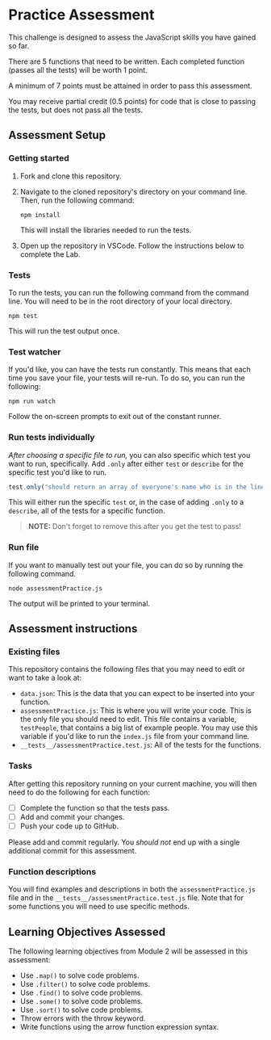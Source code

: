# Practice Assessment

This challenge is designed to assess the JavaScript skills you have gained so far.

There are 5 functions that need to be written. Each completed function (passes all the tests) will be worth 1 point.

A minimum of 7 points must be attained in order to pass this assessment.

You may receive partial credit (0.5 points) for code that is close to passing the tests, but does not pass all the tests.

## Assessment Setup

### Getting started

1. Fork and clone this repository.

1. Navigate to the cloned repository's directory on your command line. Then, run the following command:

   ```
   npm install
   ```

   This will install the libraries needed to run the tests.

1. Open up the repository in VSCode. Follow the instructions below to complete the Lab.

### Tests

To run the tests, you can run the following command from the command line. You will need to be in the root directory of your local directory.

```
npm test
```

This will run the test output once.

### Test watcher

If you'd like, you can have the tests run constantly. This means that each time you save your file, your tests will re-run. To do so, you can run the following:

```
npm run watch
```

Follow the on-screen prompts to exit out of the constant runner.

### Run tests individually

_After choosing a specific file to run,_ you can also specific which test you want to run, specifically. Add `.only` after either `test` or `describe` for the specific test you'd like to run.

```js
test.only("should return an array of everyone's name who is in the line, in order", () => {
```

This will either run the specific `test` or, in the case of adding `.only` to a `describe`, all of the tests for a specific function.

> **NOTE:** Don't forget to remove this after you get the test to pass!

### Run file

If you want to manually test out your file, you can do so by running the following command.

```
node assessmentPractice.js
```

The output will be printed to your terminal.

## Assessment instructions

### Existing files

This repository contains the following files that you may need to edit or want to take a look at:

- `data.json`: This is the data that you can expect to be inserted into your function.
- `assessmentPractice.js`: This is where you will write your code. This is the only file you should need to edit. This file contains a variable, `testPeople`, that contains a big list of example people. You may use this variable if you'd like to run the `index.js` file from your command line.
- `__tests__/assessmentPractice.test.js`: All of the tests for the functions.

### Tasks

After getting this repository running on your current machine, you will then need to do the following for each function:

- [ ] Complete the function so that the tests pass.
- [ ] Add and commit your changes.
- [ ] Push your code up to GitHub.

Please add and commit regularly. You _should not_ end up with a single additional commit for this assessment.

### Function descriptions

You will find examples and descriptions in both the `assessmentPractice.js` file and in the `__tests__/assessmentPractice.test.js` file. Note that for some functions you will need to use specific methods.

## Learning Objectives Assessed

The following learning objectives from Module 2 will be assessed in this assessment:

- Use `.map()` to solve code problems.
- Use `.filter()` to solve code problems.
- Use `.find()` to solve code problems.
- Use `.some()` to solve code problems.
- Use `.sort()` to solve code problems.
- Throw errors with the throw keyword.
- Write functions using the arrow function expression syntax.